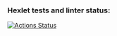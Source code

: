 ### Hexlet tests and linter status:
[![Actions Status](https://github.com/DmitriyK/layout-designer-project-lvl1/workflows/hexlet-check/badge.svg)](https://github.com/DmitriyK/layout-designer-project-lvl1/actions)